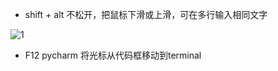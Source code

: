 * shift + alt 不松开，把鼠标下滑或上滑，可在多行输入相同文字


![1](https://user-images.githubusercontent.com/49408146/168476214-88937105-c9c5-4fda-afc7-6aed75167f77.gif)

* F12 pycharm
将光标从代码框移动到terminal
